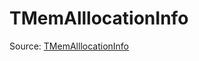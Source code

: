 # TMemAlllocationInfo

Source: [TMemAlllocationInfo](../../../csrc/device_lower/analysis/tensor_memory.h#L136)
